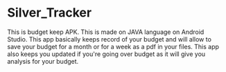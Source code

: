 # Silver_Tracker
This is  budget keep APK.
This is made on JAVA language  on Android Studio. 
This app basically keeps record of your budget and will allow to save your budget for a month or for a week as a pdf in your files.
This app also keeps you updated if you're going over budget as it will give you analysis for your budget.
